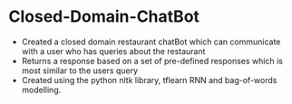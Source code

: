 # Closed-Domain-ChatBot
- Created a closed domain restaurant chatBot which can communicate with a user who has queries about the restaurant
- Returns a response based on a set of pre-defined responses which is most similar to the users query
- Created using the python nltk library, tflearn RNN and bag-of-words modelling.
